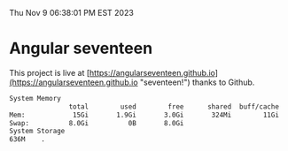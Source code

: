 Thu Nov  9 06:38:01 PM EST 2023

# Angular seventeen


This project is live at [https://angularseventeen.github.io](https://angularseventeen.github.io "seventeen!") thanks to Github.

```bash
System Memory
               total        used        free      shared  buff/cache   available
Mem:            15Gi       1.9Gi       3.0Gi       324Mi        11Gi        13Gi
Swap:          8.0Gi          0B       8.0Gi
System Storage
636M	.
